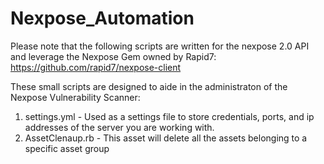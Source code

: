 # Nexpose_Automation

Please note that the following scripts are written for the nexpose 2.0 API and leverage the Nexpose Gem owned by Rapid7: https://github.com/rapid7/nexpose-client


These small scripts are designed to aide in the administraton of the Nexpose Vulnerability Scanner:

1. settings.yml - Used as a settings file to store credentials, ports, and ip addresses of the server you are working with. 
2. AssetClenaup.rb - This asset will delete all the assets belonging to a specific asset group


